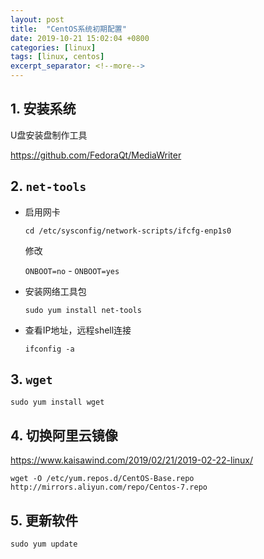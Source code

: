 ```yaml
---
layout: post
title:  "CentOS系统初期配置"
date: 2019-10-21 15:02:04 +0800
categories: [linux]
tags: [linux, centos]
excerpt_separator: <!--more-->
---
```


## 1. 安装系统

U盘安装盘制作工具

https://github.com/FedoraQt/MediaWriter

## 2. `net-tools`

* 启用网卡

    ```shell
    cd /etc/sysconfig/network-scripts/ifcfg-enp1s0
    ```

    修改

    `ONBOOT=no` - `ONBOOT=yes`

* 安装网络工具包

    ```shell
    sudo yum install net-tools
    ```

* 查看IP地址，远程shell连接

    ```shell
    ifconfig -a
    ```

## 3. `wget`

```shell
sudo yum install wget
```

## 4. 切换阿里云镜像

https://www.kaisawind.com/2019/02/21/2019-02-22-linux/

```shell
wget -O /etc/yum.repos.d/CentOS-Base.repo http://mirrors.aliyun.com/repo/Centos-7.repo
```

## 5. 更新软件

```shell
sudo yum update
```